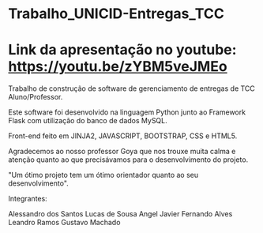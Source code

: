 # Trabalho_UNICID-Entregas_TCC
# Link da apresentação no youtube: https://youtu.be/zYBM5veJMEo
Trabalho de construção de software de gerenciamento de entregas de TCC Aluno/Professor.

Este software foi desenvolvido na linguagem Python junto ao Framework Flask com utilização do banco de dados MySQL. 

Front-end feito em JINJA2, JAVASCRIPT, BOOTSTRAP, CSS e HTML5.

Agradecemos ao nosso professor Goya que nos trouxe muita calma e atenção quanto ao que precisávamos para o desenvolvimento do projeto. 

"Um ótimo projeto tem um ótimo orientador quanto ao seu desenvolvimento".

Integrantes: 

Alessandro dos Santos 
Lucas de Sousa
Angel Javier
Fernando Alves
Leandro Ramos
Gustavo Machado

